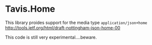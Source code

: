 # Tavis.Home

This library proides support for the media type `application/json+home` http://tools.ietf.org/html/draft-nottingham-json-home-00

This code is still very experimental....beware.